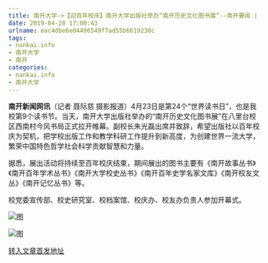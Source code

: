 ```yaml
---
title: 南开大学->【迎百年校庆】南开大学出版社举办“南开历史文化图书展”--南开要闻 | nankai.info
date: 2019-04-28 17:00:43
urlname: eac4dbe6e04496549f7ad55b6619230c
tags: 
- nankai.info
- 南开大学
- 南开
categories:
- nankai.info
- 南开大学
---
```


**南开新闻网讯**（记者 聂际慈 摄影报道）4月23日是第24个“世界读书日”，也是我校第9个读书节。当天，南开大学出版社举办的“南开历史文化图书展”在八里台校区西南村今风书局正式拉开帷幕。副校长朱光磊出席并致辞，希望出版社以百年校庆为契机，把学校出版工作和教学科研工作提升到新高度，为创建世界一流大学，繁荣中国特色哲学社会科学贡献智慧和力量。

据悉，展出活动将持续至百年校庆结束，期间展出的图书主要有《南开故事丛书》《南开百年学术丛书》《南开大学校史丛书》《南开百年史学名家文库》《南开校友文丛》《南开记忆丛书》等。

校党委宣传部、校史研究室、校档案馆、校庆办、校友办负责人参加开幕式。

![图](http://news.nankai.edu.cn/pic/0/00/35/06/350685_007653.jpg)

![图](http://news.nankai.edu.cn/pic/0/00/35/06/350686_845581.jpg)

[转入文章首发地址](http://news.nankai.edu.cn/nkyw/system/2019/04/23/000446701.shtml)